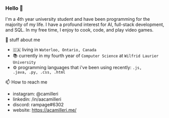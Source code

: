 ### Hello 👋

I'm a 4th year university student and have been programming for the majority of my life. I have a profound interest for AI, full-stack development, and SQL. In my free time, I enjoy to cook, code, and play video games.

📗 stuff about me

* 🇨🇦 living in <code>Waterloo, Ontario, Canada</code>
* 📚 currently in my fourth year of <code>Computer Science</code> at <code>Wilfrid Laurier University</code>
* ⚙️ programming languages that i've been using recently: <code>.js, .java, .py, .css, .html</code>

📫 How to reach me
* instagram: <href>@camilleri</href>
* linkedin: /in/aacamilleri
* discord: rampage#6302
* website: https://acamilleri.me/



